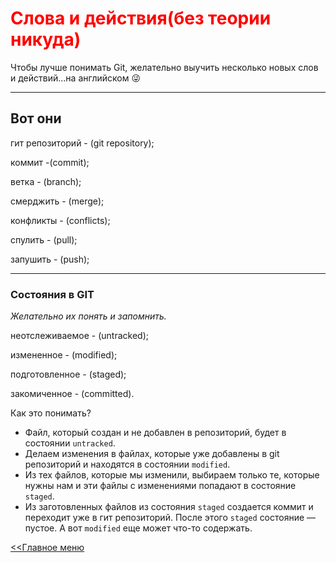 # <span style="color:red">Слова и действия(без теории никуда)</span>

Чтобы лучше понимать Git, желательно выучить несколько новых слов и действий…на английском :stuck_out_tongue_winking_eye: 

___

## Вот они

гит репозиторий  - (git repository);

коммит -(commit);

ветка - (branch);

смерджить - (merge);

конфликты - (conflicts);

спулить - (pull);

запушить - (push);

___

### Состояния в GIT

*Желательно их понять и запомнить.*

неотслеживаемое - (untracked);

измененное - (modified);

подготовленное - (staged);

закомиченное - (committed).

Как это понимать?

+ Файл, который создан и не добавлен в репозиторий, будет в состоянии `untracked`.
+ Делаем изменения в файлах, которые уже добавлены в git репозиторий и находятся в состоянии `modified`.
+ Из тех файлов, которые мы изменили, выбираем только те, которые нужны нам  и эти файлы с изменениями попадают в состояние `staged`.
+ Из заготовленных файлов из состояния ``staged`` создается коммит и переходит уже в гит репозиторий. После этого ``staged`` состояние — пустое. А вот ``modified`` еще может что-то содержать.

[<<Главное меню](./readme.md)